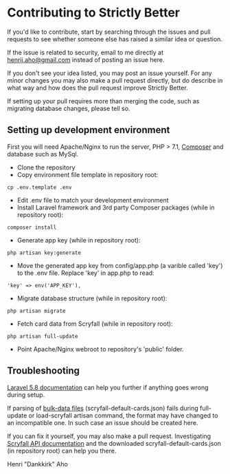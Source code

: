 # Contributing to Strictly Better

If you'd like to contribute, start by searching through the issues and pull requests to see whether someone else has raised a similar idea or question.

If the issue is related to security, email to me directly at henrij.aho@gmail.com instead of posting an issue here.

If you don't see your idea listed, you may post an issue yourself. 
For any minor changes you may also make a pull request directly, but do describe in what way and how does the pull request improve Strictly Better.

If setting up your pull requires more than merging the code, such as migrating database changes, please tell so.



## Setting up development environment

First you will need Apache/Nginx to run the server, PHP > 7.1, [Composer](https://getcomposer.org/) and database such as MySql.
- Clone the repository
- Copy environment file template in repository root:
``` 
cp .env.template .env
```
- Edit .env file to match your development environment
- Install Laravel framework and 3rd party Composer packages (while in repository root):
``` 
composer install 
```
- Generate app key (while in repository root):
``` 
php artisan key:generate
```
- Move the generated app key from config/app.php (a varible called 'key') to the .env file. Replace 'key' in app.php to read: 
```
'key' => env('APP_KEY'),
```
- Migrate database structure (while in repository root):
``` 
php artisan migrate 
```
- Fetch card data from Scryfall (while in repository root):
``` 
php artisan full-update 
```
- Point Apache/Nginx webroot to repository's 'public' folder.

## Troubleshooting
[Laravel 5.8 documentation](https://laravel.com/docs/5.8) can help you further if anything goes wrong during setup.

If parsing of [bulk-data files](https://scryfall.com/docs/api/bulk-data) (scryfall-default-cards.json) fails during full-update or load-scryfall artisan command, the format may have changed to an incompatible one. In such case an issue should be created here. 

If you can fix it yourself, you may also make a pull request. Investigating [Scryfall API documentation](https://scryfall.com/docs/api) and the downloaded scryfall-default-cards.json (in repository root) can help you there.


Henri "Dankkirk" Aho
